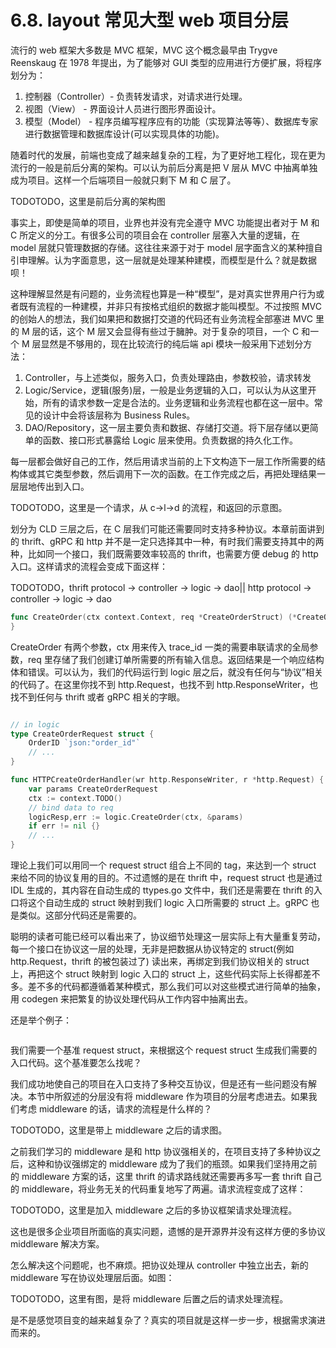# 6.8. layout 常见大型 web 项目分层

流行的 web 框架大多数是 MVC 框架，MVC 这个概念最早由 Trygve Reenskaug 在 1978 年提出，为了能够对 GUI 类型的应用进行方便扩展，将程序划分为：

1. 控制器（Controller）- 负责转发请求，对请求进行处理。
2. 视图（View） - 界面设计人员进行图形界面设计。
3. 模型（Model） - 程序员编写程序应有的功能（实现算法等等）、数据库专家进行数据管理和数据库设计(可以实现具体的功能)。

随着时代的发展，前端也变成了越来越复杂的工程，为了更好地工程化，现在更为流行的一般是前后分离的架构。可以认为前后分离是把 V 层从 MVC 中抽离单独成为项目。这样一个后端项目一般就只剩下 M 和 C 层了。

TODOTODO，这里是前后分离的架构图

事实上，即使是简单的项目，业界也并没有完全遵守 MVC 功能提出者对于 M 和 C 所定义的分工。有很多公司的项目会在 controller 层塞入大量的逻辑，在 model 层就只管理数据的存储。这往往来源于对于 model 层字面含义的某种擅自引申理解。认为字面意思，这一层就是处理某种建模，而模型是什么？就是数据呗！

这种理解显然是有问题的，业务流程也算是一种“模型”，是对真实世界用户行为或者既有流程的一种建模，并非只有按格式组织的数据才能叫模型。不过按照 MVC 的创始人的想法，我们如果把和数据打交道的代码还有业务流程全部塞进 MVC 里的 M 层的话，这个 M 层又会显得有些过于臃肿。对于复杂的项目，一个 C 和一个 M 层显然是不够用的，现在比较流行的纯后端 api 模块一般采用下述划分方法：

1. Controller，与上述类似，服务入口，负责处理路由，参数校验，请求转发
2. Logic/Service，逻辑(服务)层，一般是业务逻辑的入口，可以认为从这里开始，所有的请求参数一定是合法的。业务逻辑和业务流程也都在这一层中。常见的设计中会将该层称为 Business Rules。
3. DAO/Repository，这一层主要负责和数据、存储打交道。将下层存储以更简单的函数、接口形式暴露给 Logic 层来使用。负责数据的持久化工作。

每一层都会做好自己的工作，然后用请求当前的上下文构造下一层工作所需要的结构体或其它类型参数，然后调用下一次的函数。在工作完成之后，再把处理结果一层层地传出到入口。

TODOTODO，这里是一个请求，从 c->l->d 的流程，和返回的示意图。

划分为 CLD 三层之后，在 C 层我们可能还需要同时支持多种协议。本章前面讲到的 thrift、gRPC 和 http 并不是一定只选择其中一种，有时我们需要支持其中的两种，比如同一个接口，我们既需要效率较高的 thrift，也需要方便 debug 的 http 入口。这样请求的流程会变成下面这样：

TODOTODO，thrift protocol -> controller -> logic -> dao|| http protocol -> controller -> logic -> dao

```go
func CreateOrder(ctx context.Context, req *CreateOrderStruct) (*CreateOrderRespStruct, error) {
}
```

CreateOrder 有两个参数，ctx 用来传入 trace_id 一类的需要串联请求的全局参数，req 里存储了我们创建订单所需要的所有输入信息。返回结果是一个响应结构体和错误。可以认为，我们的代码运行到 logic 层之后，就没有任何与“协议”相关的代码了。在这里你找不到 http.Request，也找不到 http.ResponseWriter，也找不到任何与 thrift 或者 gRPC 相关的字眼。

```go

// in logic
type CreateOrderRequest struct {
    OrderID `json:"order_id"`
    // ...
}

func HTTPCreateOrderHandler(wr http.ResponseWriter, r *http.Request) {
    var params CreateOrderRequest
    ctx := context.TODO()
    // bind data to req
    logicResp,err := logic.CreateOrder(ctx, &params)
    if err != nil {}
    // ...
}
```

理论上我们可以用同一个 request struct 组合上不同的 tag，来达到一个 struct 来给不同的协议复用的目的。不过遗憾的是在 thrift 中，request struct 也是通过 IDL 生成的，其内容在自动生成的 ttypes.go 文件中，我们还是需要在 thrift 的入口将这个自动生成的 struct 映射到我们 logic 入口所需要的 struct 上。gRPC 也是类似。这部分代码还是需要的。

聪明的读者可能已经可以看出来了，协议细节处理这一层实际上有大量重复劳动，每一个接口在协议这一层的处理，无非是把数据从协议特定的 struct(例如 http.Request，thrift 的被包装过了) 读出来，再绑定到我们协议相关的 struct 上，再把这个 struct 映射到 logic 入口的 struct 上，这些代码实际上长得都差不多。差不多的代码都遵循着某种模式，那么我们可以对这些模式进行简单的抽象，用 codegen 来把繁复的协议处理代码从工作内容中抽离出去。

还是举个例子：

```go
```

我们需要一个基准 request struct，来根据这个 request struct 生成我们需要的入口代码。这个基准要怎么找呢？

我们成功地使自己的项目在入口支持了多种交互协议，但是还有一些问题没有解决。本节中所叙述的分层没有将 middleware 作为项目的分层考虑进去。如果我们考虑 middleware 的话，请求的流程是什么样的？

TODOTODO，这里是带上 middleware 之后的请求图。

之前我们学习的 middleware 是和 http 协议强相关的，在项目支持了多种协议之后，这种和协议强绑定的 middleware 成为了我们的瓶颈。如果我们坚持用之前的 middleware 方案的话，这里 thrift 的请求路线就还需要再多写一套 thrift 自己的 middleware，将业务无关的代码重复地写了两遍。请求流程变成了这样：

TODOTODO，这里是加入 middleware 之后的多协议框架请求处理流程。

这也是很多企业项目所面临的真实问题，遗憾的是开源界并没有这样方便的多协议 middleware 解决方案。

怎么解决这个问题呢，也不麻烦。把协议处理从 controller 中独立出去，新的 middleware 写在协议处理层后面。如图：

TODOTODO，这里有图，是将 middleware 后置之后的请求处理流程。

是不是感觉项目变的越来越复杂了？真实的项目就是这样一步一步，根据需求演进而来的。
